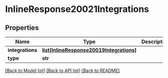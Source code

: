 # InlineResponse20021Integrations

## Properties
Name | Type | Description | Notes
------------ | ------------- | ------------- | -------------
**integrations** | [**list[InlineResponse20019Integrations]**](InlineResponse20019Integrations.md) |  | [optional] 
**type** | **str** |  | [optional] 

[[Back to Model list]](../README.md#documentation-for-models) [[Back to API list]](../README.md#documentation-for-api-endpoints) [[Back to README]](../README.md)

